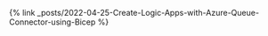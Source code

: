 <!--LIST OF BLOGS-->

<ul>
{% link _posts/2022-04-25-Create-Logic-Apps-with-Azure-Queue-Connector-using-Bicep %}

</ul>